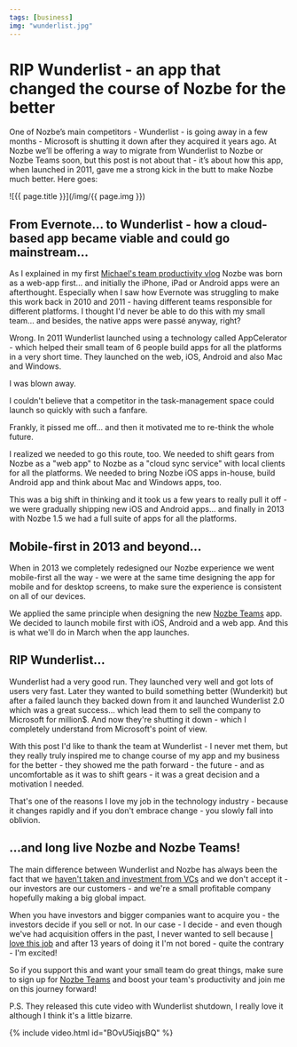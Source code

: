 ```yaml
---
tags: [business]
img: "wunderlist.jpg"
---
```


# RIP Wunderlist - an app that changed the course of Nozbe for the better

One of Nozbe’s main competitors - Wunderlist - is going away in a few months - Microsoft is shutting it down after they acquired it years ago. At Nozbe we’ll be offering a way to migrate from Wunderlist to Nozbe or Nozbe Teams soon, but this post is not about that - it’s about how this app, when launched in 2011, gave me a strong kick in the butt to make Nozbe much better. Here goes:

<!--More-->

![{{ page.title }}](/img/{{ page.img }})



## From Evernote... to Wunderlist - how a cloud-based app became viable and could go mainstream...

As I explained in my first [Michael's team productivity vlog](https://sliwinski.com/michaelteam) Nozbe was born as a web-app first... and initially the iPhone, iPad or Android apps were an afterthought. Especially when I saw how Evernote was struggling to make this work back in 2010 and 2011 - having different teams responsible for different platforms. I thought I'd never be able to do this with my small team... and besides, the native apps were passé anyway, right?

Wrong. In 2011 Wunderlist launched using a technology called AppCelerator - which helped their small team of 6 people build apps for all the platforms in a very short time. They launched on the web, iOS, Android and also Mac and Windows.

I was blown away.

I couldn't believe that a competitor in the task-management space could launch so quickly with such a fanfare.

Frankly, it pissed me off... and then it motivated me to re-think the whole future.

I realized we needed to go this route, too. We needed to shift gears from Nozbe as a "web app" to Nozbe as a "cloud sync service" with local clients for all the platforms. We needed to bring Nozbe iOS apps in-house, build Android app and think about Mac and Windows apps, too.

This was a big shift in thinking and it took us a few years to really pull it off - we were gradually shipping new iOS and Android apps... and finally in 2013 with Nozbe 1.5 we had a full suite of apps for all the platforms.

## Mobile-first in 2013 and beyond...

When in 2013 we completely redesigned our Nozbe experience we went mobile-first all the way - we were at the same time designing the app for mobile and for desktop screens, to make sure the experience is consistent on all of our devices.

We applied the same principle when designing the new [Nozbe Teams](https://nozbe.com/teams) app. We decided to launch mobile first with iOS, Android and a web app. And this is what we'll do in March when the app launches.

## RIP Wunderlist...

Wunderlist had a very good run. They launched very well and got lots of users very fast. Later they wanted to build something better (Wunderkit) but after a failed launch they backed down from it and launched Wunderlist 2.0 which was a great success... which lead them to sell the company to Microsoft for million$. And now they're shutting it down - which I completely understand from Microsoft's point of view.

With this post I'd like to thank the team at Wunderlist - I never met them, but they really truly inspired me to change course of my app and my business for the better - they showed me the path forward - the future - and as uncomfortable as it was to shift gears - it was a great decision and a motivation I needed.

That's one of the reasons I love my job in the technology industry - because it changes rapidly and if you don't embrace change - you slowly fall into oblivion.

## ...and long live Nozbe and Nozbe Teams!

The main difference between Wunderlist and Nozbe has always been the fact that we [haven't taken and investment from VCs](https://sliwinski.com/investors) and we don't accept it - our investors are our customers - and we're a small profitable company hopefully making a big global impact.

When you have investors and bigger companies want to acquire you - the investors decide if you sell or not. In our case - I decide - and even though we've had acquisition offers in the past, I never wanted to sell because [I love this job](https://sliwinski.com/5-loves) and after 13 years of doing it I'm not bored - quite the contrary - I'm excited!

So if you support this and want your small team do great things, make sure to sign up for [Nozbe Teams](https://nozbe.com/teams) and boost your team's productivity and join me on this journey forward!

P.S. They released this cute video with Wunderlist shutdown, I really love it although I think it's a little bizarre.

{% include video.html id="BOvU5iqjsBQ" %}

[n]: https://nozbe.com/?a=mike
[p]: /podcast